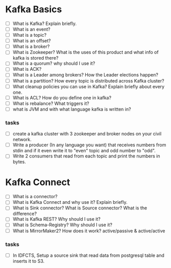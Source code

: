 # Kafka Basics

- [ ] What is Kafka? Explain briefly.
- [ ] What is an event?
- [ ] What is a topic?
- [ ] What is an offset?
- [ ] What is a broker?
- [ ] What is Zookeeper? What is the uses of this product and what info of kafka is stored there?
- [ ] What is a quorum? why should I use it?
- [ ] What is ACK?
- [ ] What is a Leader among brokers? How the Leader elections happen?
- [ ] What is a partition? How every topic is distributed across Kafka cluster?
- [ ] What cleanup policies you can use in Kafka? Explain briefly about every one.
- [ ] What is ACL? How do you define one in kafka?
- [ ] What is rebalance? What triggers it?
- [ ] what is JVM and with what language kafka is written in?
### tasks
- [ ] create a kafka cluster with 3 zookeeper and broker nodes on your civil network. 
- [ ] Write a producer (In any language you want) that receives numbers from stdin and if it even write it to "even" topic and odd number to "odd".
- [ ] Write 2 consumers that read from each topic and print the numbers in bytes.

# Kafka Connect
- [ ] What is a connector?
- [ ] What is Kafka Connect and why use it? Explain briefly.
- [ ] What is Sink connector? What is Source connector? What is the difference?
- [ ] What is Kafka REST? Why should I use it?
- [ ] What is Schema-Registry? Why should I use it?
- [ ] What is MirrorMaker2? How does it work? active/passive & active/active

### tasks
- [ ] In IDFCTS, Setup a source sink that read data from postgresql table and inserts it to S3.


